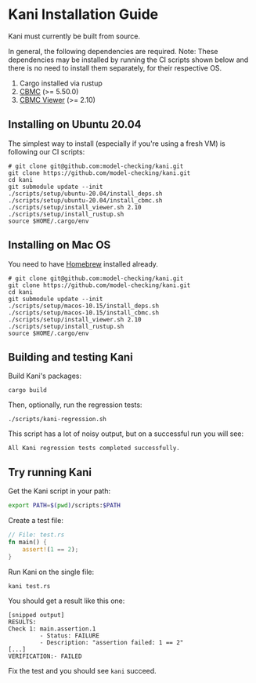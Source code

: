 # Kani Installation Guide

Kani must currently be built from source.

In general, the following dependencies are required. Note: These dependencies may be installed by running the CI scripts shown below and there is no need to install them separately, for their respective OS.

1. Cargo installed via rustup
2. [CBMC](https://github.com/diffblue/cbmc) (>= 5.50.0)
3. [CBMC Viewer](https://github.com/awslabs/aws-viewer-for-cbmc) (>= 2.10)

## Installing on Ubuntu 20.04

The simplest way to install (especially if you're using a fresh VM) is following our CI scripts:

```
# git clone git@github.com:model-checking/kani.git
git clone https://github.com/model-checking/kani.git
cd kani
git submodule update --init
./scripts/setup/ubuntu-20.04/install_deps.sh
./scripts/setup/ubuntu-20.04/install_cbmc.sh
./scripts/setup/install_viewer.sh 2.10
./scripts/setup/install_rustup.sh
source $HOME/.cargo/env
```

## Installing on Mac OS

You need to have [Homebrew](https://brew.sh/) installed already.

```
# git clone git@github.com:model-checking/kani.git
git clone https://github.com/model-checking/kani.git
cd kani
git submodule update --init
./scripts/setup/macos-10.15/install_deps.sh
./scripts/setup/macos-10.15/install_cbmc.sh
./scripts/setup/install_viewer.sh 2.10
./scripts/setup/install_rustup.sh
source $HOME/.cargo/env
```

## Building and testing Kani

Build Kani's packages:

```
cargo build
```

Then, optionally, run the regression tests:

```
./scripts/kani-regression.sh
```

This script has a lot of noisy output, but on a successful run you will see:

```
All Kani regression tests completed successfully.
```

## Try running Kani

Get the Kani script in your path:

```bash
export PATH=$(pwd)/scripts:$PATH
```

Create a test file:

```rust
// File: test.rs
fn main() {
    assert!(1 == 2);
}
```

Run Kani on the single file:

```
kani test.rs
```

You should get a result like this one:

```
[snipped output]
RESULTS:
Check 1: main.assertion.1
         - Status: FAILURE
         - Description: "assertion failed: 1 == 2"
[...]
VERIFICATION:- FAILED
```

Fix the test and you should see `kani` succeed.
